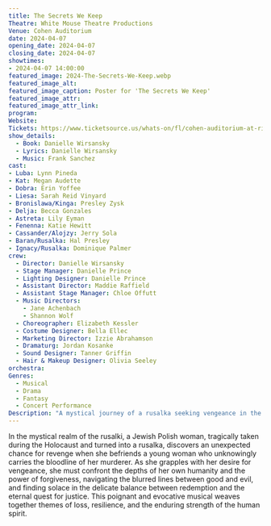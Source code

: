 ```yaml
---
title: The Secrets We Keep
Theatre: White Mouse Theatre Productions
Venue: Cohen Auditorium
date: 2024-04-07
opening_date: 2024-04-07
closing_date: 2024-04-07
showtimes:
- 2024-04-07 14:00:00
featured_image: 2024-The-Secrets-We-Keep.webp
featured_image_alt: 
featured_image_caption: Poster for 'The Secrets We Keep'
featured_image_attr: 
featured_image_attr_link: 
program:
Website: 
Tickets: https://www.ticketsource.us/whats-on/fl/cohen-auditorium-at-river-garden/the-secrets-we-keep-musical-jacksonville/e-eqomyp
show_details: 
  - Book: Danielle Wirsansky
  - Lyrics: Danielle Wirsansky
  - Music: Frank Sanchez
cast:
- Luba: Lynn Pineda
- Kat: Megan Audette
- Dobra: Erin Yoffee
- Liesa: Sarah Reid Vinyard
- Bronislawa/Kinga: Presley Zysk
- Delja: Becca Gonzales
- Astreta: Lily Eyman
- Fenenna: Katie Hewitt
- Cassander/Alojzy: Jerry Sola
- Baran/Rusalka: Hal Presley
- Ignacy/Rusalka: Dominique Palmer
crew:
  - Director: Danielle Wirsansky
  - Stage Manager: Danielle Prince
  - Lighting Designer: Danielle Prince
  - Assistant Director: Maddie Raffield
  - Assistant Stage Manager: Chloe Offutt
  - Music Directors: 
    - Jane Achenbach
    - Shannon Wolf
  - Choreographer: Elizabeth Kessler
  - Costume Designer: Bella Ellec
  - Marketing Director: Izzie Abrahamson
  - Dramaturg: Jordan Kosanke
  - Sound Designer: Tanner Griffin
  - Hair & Makeup Designer: Olivia Seeley
orchestra:
Genres:
  - Musical
  - Drama
  - Fantasy
  - Concert Performance
Description: "A mystical journey of a rusalka seeking vengeance in the aftermath of the Holocaust, exploring the depths of humanity and the power of forgiveness."
---
```

In the mystical realm of the rusalki, a Jewish Polish woman, tragically taken during the Holocaust and turned into a rusalka, discovers an unexpected chance for revenge when she befriends a young woman who unknowingly carries the bloodline of her murderer. As she grapples with her desire for vengeance, she must confront the depths of her own humanity and the power of forgiveness, navigating the blurred lines between good and evil, and finding solace in the delicate balance between redemption and the eternal quest for justice. This poignant and evocative musical weaves together themes of loss, resilience, and the enduring strength of the human spirit.